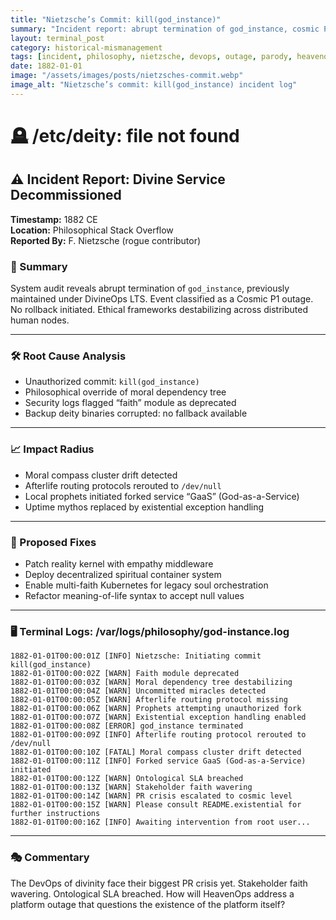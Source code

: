 ```yaml
---
title: "Nietzsche’s Commit: kill(god_instance)"
summary: "Incident report: abrupt termination of god_instance, cosmic P1 outage, and existential impact on distributed human nodes."
layout: terminal_post
category: historical-mismanagement
tags: [incident, philosophy, nietzsche, devops, outage, parody, heavenops]
date: 1882-01-01
image: "/assets/images/posts/nietzsches-commit.webp"
image_alt: "Nietzsche’s commit: kill(god_instance) incident log"
---
```


# 🪦 /etc/deity: file not found

## ⚠️ Incident Report: Divine Service Decommissioned

**Timestamp:** 1882 CE  
**Location:** Philosophical Stack Overflow  
**Reported By:** F. Nietzsche (rogue contributor)

### 🎯 Summary

System audit reveals abrupt termination of `god_instance`, previously maintained under DivineOps LTS. Event classified as a Cosmic P1 outage. No rollback initiated. Ethical frameworks destabilizing across distributed human nodes.

---

### 🛠️ Root Cause Analysis

- Unauthorized commit: `kill(god_instance)`  
- Philosophical override of moral dependency tree  
- Security logs flagged “faith” module as deprecated  
- Backup deity binaries corrupted: no fallback available

---

### 📈 Impact Radius

- Moral compass cluster drift detected  
- Afterlife routing protocols rerouted to `/dev/null`  
- Local prophets initiated forked service “GaaS” (God-as-a-Service)  
- Uptime mythos replaced by existential exception handling

---

### 🧪 Proposed Fixes

- Patch reality kernel with empathy middleware  
- Deploy decentralized spiritual container system  
- Enable multi-faith Kubernetes for legacy soul orchestration  
- Refactor meaning-of-life syntax to accept null values

---

### 🖥️ Terminal Logs: /var/logs/philosophy/god-instance.log

```
1882-01-01T00:00:01Z [INFO] Nietzsche: Initiating commit kill(god_instance)
1882-01-01T00:00:02Z [WARN] Faith module deprecated
1882-01-01T00:00:03Z [WARN] Moral dependency tree destabilizing
1882-01-01T00:00:04Z [WARN] Uncommitted miracles detected
1882-01-01T00:00:05Z [WARN] Afterlife routing protocol missing
1882-01-01T00:00:06Z [WARN] Prophets attempting unauthorized fork
1882-01-01T00:00:07Z [WARN] Existential exception handling enabled
1882-01-01T00:00:08Z [ERROR] god_instance terminated
1882-01-01T00:00:09Z [INFO] Afterlife routing protocol rerouted to /dev/null
1882-01-01T00:00:10Z [FATAL] Moral compass cluster drift detected
1882-01-01T00:00:11Z [INFO] Forked service GaaS (God-as-a-Service) initiated
1882-01-01T00:00:12Z [WARN] Ontological SLA breached
1882-01-01T00:00:13Z [WARN] Stakeholder faith wavering
1882-01-01T00:00:14Z [WARN] PR crisis escalated to cosmic level
1882-01-01T00:00:15Z [WARN] Please consult README.existential for further instructions
1882-01-01T00:00:16Z [INFO] Awaiting intervention from root user...
```

---

### 🎭 Commentary

The DevOps of divinity face their biggest PR crisis yet. Stakeholder faith wavering. Ontological SLA breached. How will HeavenOps address a platform outage that questions the existence of the platform itself?